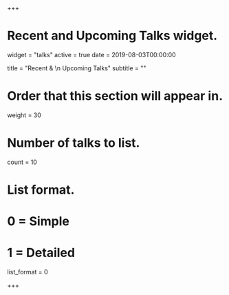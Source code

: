 +++
# Recent and Upcoming Talks widget.
widget = "talks"
active = true
date = 2019-08-03T00:00:00

title = "Recent & \n Upcoming Talks"
subtitle = ""

# Order that this section will appear in.
weight = 30

# Number of talks to list.
count = 10

# List format.
#   0 = Simple
#   1 = Detailed
list_format = 0

+++

